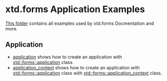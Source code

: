# xtd.forms Application Examples

[This folder](..) contains all examples used by xtd.forms Docmentation and more.

## Application

* [application](application/README.md) shows how to create an application with [xtd::forms::application](../../src/xtd_forms/include/xtd/forms/application.hpp) class.
* [application_context](application_context/README.md) shows how to create an application with [xtd::forms::application](../../src/xtd_forms/include/xtd/forms/application.hpp) class with [xtd::forms::application_context](../src/xtd_forms/include/xtd/forms/application_context.hpp) class.
